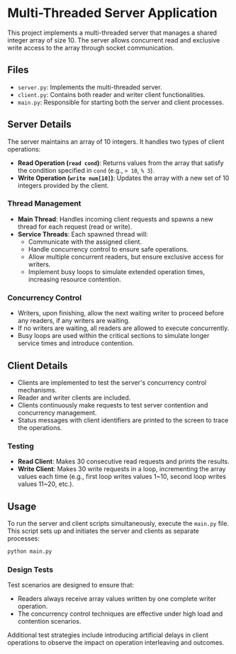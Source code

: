 # Multi-Threaded Server Application

This project implements a multi-threaded server that manages a shared integer array of size 10. The server allows concurrent read and exclusive write access to the array through socket communication.

## Files

- `server.py`: Implements the multi-threaded server.
- `client.py`: Contains both reader and writer client functionalities.
- `main.py`: Responsible for starting both the server and client processes.

## Server Details

The server maintains an array of 10 integers. It handles two types of client operations:
- **Read Operation (`read cond`)**: Returns values from the array that satisfy the condition specified in `cond` (e.g., `> 10`, `% 3`).
- **Write Operation (`write num[10]`)**: Updates the array with a new set of 10 integers provided by the client.

### Thread Management

- **Main Thread**: Handles incoming client requests and spawns a new thread for each request (read or write).
- **Service Threads**: Each spawned thread will:
  - Communicate with the assigned client.
  - Handle concurrency control to ensure safe operations.
  - Allow multiple concurrent readers, but ensure exclusive access for writers.
  - Implement busy loops to simulate extended operation times, increasing resource contention.

### Concurrency Control

- Writers, upon finishing, allow the next waiting writer to proceed before any readers, if any writers are waiting.
- If no writers are waiting, all readers are allowed to execute concurrently.
- Busy loops are used within the critical sections to simulate longer service times and introduce contention.

## Client Details

- Clients are implemented to test the server's concurrency control mechanisms.
- Reader and writer clients are included.
- Clients continuously make requests to test server contention and concurrency management.
- Status messages with client identifiers are printed to the screen to trace the operations.

### Testing

- **Read Client**: Makes 30 consecutive read requests and prints the results.
- **Write Client**: Makes 30 write requests in a loop, incrementing the array values each time (e.g., first loop writes values 1~10, second loop writes values 11~20, etc.).

## Usage

To run the server and client scripts simultaneously, execute the `main.py` file. This script sets up and initiates the server and clients as separate processes:

```bash
python main.py
```

### Design Tests

Test scenarios are designed to ensure that:

- Readers always receive array values written by one complete writer operation.
- The concurrency control techniques are effective under high load and contention scenarios.
  
Additional test strategies include introducing artificial delays in client operations to observe the impact on operation interleaving and outcomes.
